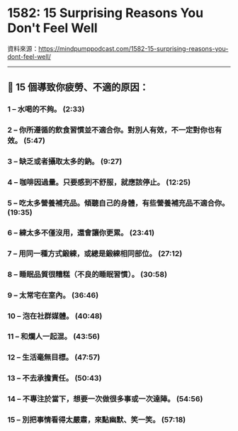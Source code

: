 # 1582: 15 Surprising Reasons You Don't Feel Well

資料來源：https://mindpumppodcast.com/1582-15-surprising-reasons-you-dont-feel-well/

---

## 🌟 15 個導致你疲勞、不適的原因：

### 1 – 水喝的不夠。 (2:33)

### 2 – 你所遵循的飲食習慣並不適合你。對別人有效，不一定對你也有效。 (5:47)

### 3 – 缺乏或者攝取太多的鈉。 (9:27)

### 4 – 咖啡因過量。只要感到不舒服，就應該停止。 (12:25)

### 5 – 吃太多營養補充品。傾聽自己的身體，有些營養補充品不適合你。 (19:35)

### 6 – 練太多不僅沒用，還會讓你更累。 (23:41)

### 7 – 用同一種方式鍛練，或總是鍛練相同部位。 (27:12)

### 8 – 睡眠品質很糟糕（不良的睡眠習慣）。 (30:58)

### 9 – 太常宅在室內。 (36:46)

### 10 – 泡在社群媒體。 (40:48)

### 11 – 和爛人一起混。 (43:56)

### 12 – 生活毫無目標。 (47:57)

### 13 – 不去承擔責任。 (50:43)

### 14 – 不專注於當下，想要一次做很多事或一次達陣。 (54:56)

### 15 – 別把事情看得太嚴肅，來點幽默、笑一笑。 (57:18)